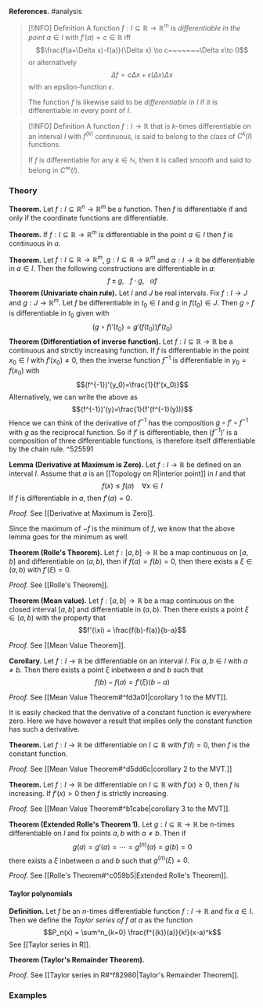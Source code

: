 **References.** #analysis 

> [!INFO] Definition
> A function $f: I \subseteq \mathbb R \to \mathbb R^m$ is *differentiable in the point* $a\in I$ with $f'(a) = c\in \mathbb R$ iff $$\frac{f(a+\Delta x)-f(a)}{\Delta x} \to c~~~~~~~\Delta x\to 0$$
> or alternatively $$\Delta f=c\Delta x+\epsilon(\Delta x)\Delta x$$
> with an epsilon-function $\epsilon$.
> 
> The function $f$ is likewise said to be *differentiable in $I$* if it is differentiable in every point of $I$.
> 
> 

> [!INFO] Definition
> A function $f:I\to \mathbb R$ that is $k$-times differentiable on an interval $I$ with $f^{(k)}$ continuous, is said to belong to the class of $C^k(I)$ functions.
> 
> If $f$ is differentiable for any $k \in \mathbb N$, then it is called *smooth* and said to belong in $C^\infty(I)$.
### Theory

**Theorem.** Let $f:I \subseteq \mathbb R^n \to \mathbb R^m$ be a function. Then $f$ is differentiable if and only if the coordinate functions are differentiable.

**Theorem.** If $f: I \subseteq \mathbb R \to \mathbb R^m$ is differentiable in the point $a \in I$ then $f$ is continuous in $a$.

**Theorem.** Let $f:I\subseteq \mathbb R \to \mathbb R^m$, $g:I \subseteq \mathbb R \to \mathbb R^m$ and $\alpha:I\to \mathbb R$ be differentiable in $a\in I$. Then the following constructions are differentiable in $a$: $$f\pm g,~~~f\cdot g,~~~\alpha f$$
**Theorem (Univariate chain rule).** Let $I$ and $J$ be real intervals. Fix $f:I\to J$ and $g:J \to \mathbb R^m$. Let $f$ be differentiable in $t_0\in I$ and $g$ in $f(t_0)\in J$. Then $g\circ f$ is differentiable in $t_0$ given with $$(g\circ f)'(t_0)=g'(f(t_0))f'(t_0)$$
**Theorem (Differentiation of inverse function).** Let $f:I \subseteq \mathbb R\to \mathbb R$ be a continuous and strictly increasing function. If $f$ is differentiable in the point $x_0\in I$ with $f'(x_0)\neq 0$, then the inverse function $f^{-1}$ is differentiable in $y_0=f(x_0)$ with $$(f^{-1})'(y_0)=\frac{1}{f'(x_0)}$$
Alternatively, we can write the above as $$(f^{-1})'(y)=\frac{1}{f'(f^{-1}(y))}$$
Hence we can think of the derivative of $f^{-1}$ has the composition $g\circ f' \circ f^{-1}$ with $g$ as the reciprocal function. So if $f'$ is differentiable, then $(f^{-1})'$ is a composition of three differentiable functions, is therefore itself differentiable by the chain rule. ^525591

**Lemma (Derivative at Maximum is Zero).** Let $f: I \to \mathbb R$ be defined on an interval $I$. Assume that $a$ is an [[Topology on R|interior point]] in $I$ and that $$f(x)\leq f(a)~~~~\forall x \in I$$If $f$ is differentiable in $a$, then $f'(a) = 0$.

*Proof.* See [[Derivative at Maximum is Zero]].

Since the maximum of $-f$ is the minimum of $f$, we know that the above lemma goes for the minimum as well.

**Theorem (Rolle's Theorem).** Let $f : [a,b] \to \mathbb R$ be a map continuous on $[a,b]$ and differentiable on $(a,b)$, then if $f(a)=f(b)=0$, then there exists a $\xi \in (a,b)$ with $f'(\xi)=0$.

*Proof.* See [[Rolle's Theorem]].

**Theorem (Mean value).** Let $f:[a,b] \to \mathbb R$ be a map continuous on the closed interval $[a,b]$ and differentiable in $(a,b)$. Then there exists a point $\xi \in (a,b)$ with the property that
$$f'(\xi) = \frac{f(b)-f(a)}{b-a}$$

*Proof.* See [[Mean Value Theorem]].

**Corollary.** Let $f: I \to \mathbb R$ be differentiable on an interval $I$. Fix $a,b\in I$ with $a \neq b$. Then there exists a point $\xi$ inbetween $a$ and $b$ such that 
$$f(b)-f(a) = f'(\xi)(b-a)$$

*Proof.* See [[Mean Value Theorem#^fd3a01|corollary 1 to the MVT]].

It is easily checked that the derivative of a constant function is everywhere zero. Here we have however a result that implies only the constant function has such a derivative.

**Theorem.** Let $f:I \to \mathbb R$ be differentiable on $I \subseteq \mathbb R$ with $f'(I) = \qty{0}$, then $f$ is the constant function. 

*Proof.* See [[Mean Value Theorem#^d5dd6c|corollary 2 to the MVT.]]

**Theorem.** Let $f:I\to \mathbb R$ be differentiable on $I \subseteq \mathbb R$ with $f'(x)\geq 0$, then $f$ is increasing. If $f'(x) > 0$ then $f$ is strictly increasing.

*Proof.* See [[Mean Value Theorem#^b1cabe|corollary 3 to the MVT]].

**Theorem (Extended Rolle's Theorem 1).** Let $g :  I \subseteq \mathbb R \to \mathbb R$ be $n$-times differentiable on $I$ and fix points $a,b$ with $a\neq b$. Then if 
$$g(a)=g'(a)=\cdots = g^{(n)}(a) = g(b)= 0$$
there exists a $\xi$ inbetween $a$ and $b$ such that $g^{(n)}(\xi) = 0$.

*Proof.* See [[Rolle's Theorem#^c059b5|Extended Rolle's Theorem]].

#### Taylor polynomials

**Definition.** Let $f$ be an $n$-times differentiable function $f: I \to \mathbb R$ and fix $a \in I$. Then we define the *Taylor series of $f$ at $a$* as the function 
$$P_n(x) = \sum^n_{k=0} \frac{f^{(k)}(a)}{k!}(x-a)^k$$
See [[Taylor series in R]].

**Theorem (Taylor's Remainder Theorem).** 

*Proof*. See [[Taylor series in R#^f82980|Taylor's Remainder Theorem]].

### Examples